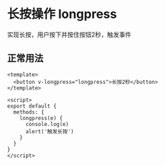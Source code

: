 # 长按操作 longpress
实现长按，用户按下并按住按钮2秒，触发事件
## 正常用法
```vue
<template>
  <button v-longpress="longpress">长按2秒</button>
</template>

<script>
export default {
  methods: {
    longpress(e) {
      console.log(e)
      alert('触发长按')
    }
  }
}
</script>
```
<template>
  <button v-longpress="longpress">长按2秒</button>
</template>

<script>
export default {
  methods: {
    longpress(e) {
      console.log(e)
      alert('触发长按')
    }
  }
}
</script>
